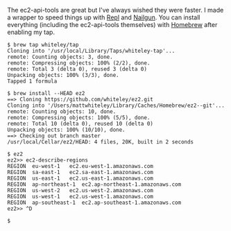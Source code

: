 The ec2-api-tools are great but I've always wished they were faster. I made a wrapper to speed things up with [Repl](https://github.com/defunkt/repl) and [Nailgun](http://www.martiansoftware.com/nailgun/). You can install everything (including the ec2-api-tools themselves) with [Homebrew](http://mxcl.github.com/homebrew/) after enabling my tap.

    $ brew tap whiteley/tap
    Cloning into '/usr/local/Library/Taps/whiteley-tap'...
    remote: Counting objects: 3, done.
    remote: Compressing objects: 100% (2/2), done.
    remote: Total 3 (delta 0), reused 3 (delta 0)
    Unpacking objects: 100% (3/3), done.
    Tapped 1 formula

    $ brew install --HEAD ez2
    ==> Cloning https://github.com/whiteley/ez2.git
    Cloning into '/Users/mattwhiteley/Library/Caches/Homebrew/ez2--git'...
    remote: Counting objects: 10, done.
    remote: Compressing objects: 100% (5/5), done.
    remote: Total 10 (delta 0), reused 10 (delta 0)
    Unpacking objects: 100% (10/10), done.
    ==> Checking out branch master
    /usr/local/Cellar/ez2/HEAD: 4 files, 20K, built in 2 seconds

    $ ez2
    ez2>> ec2-describe-regions
    REGION  eu-west-1   ec2.eu-west-1.amazonaws.com
    REGION  sa-east-1   ec2.sa-east-1.amazonaws.com
    REGION  us-east-1   ec2.us-east-1.amazonaws.com
    REGION  ap-northeast-1  ec2.ap-northeast-1.amazonaws.com
    REGION  us-west-2   ec2.us-west-2.amazonaws.com
    REGION  us-west-1   ec2.us-west-1.amazonaws.com
    REGION  ap-southeast-1  ec2.ap-southeast-1.amazonaws.com
    ez2>> ^D
    
    $ 


